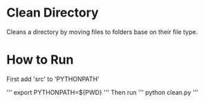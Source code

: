 # Clean Directory
Cleans a directory by moving files to folders base on their file type.

# How to Run
First add 'src' to 'PYTHONPATH'

'''
export PYTHONPATH=${PWD}
'''
Then run
'''
python clean.py
'''